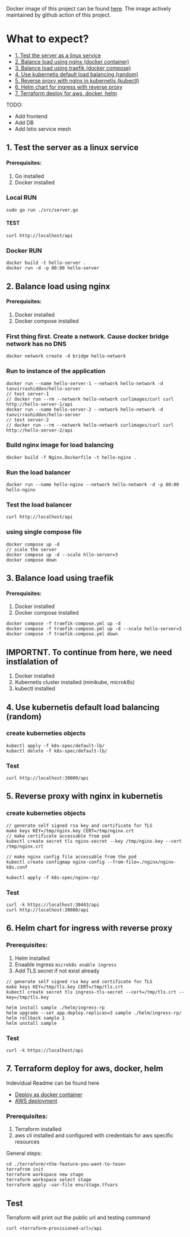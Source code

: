 Docker image of this project can be found [here](https://hub.docker.com/r/tanvirrashiddon/hello-server). The image actively maintained by github action of this project.

# What to expect?
- [1. Test the server as a linux service](#1-test-the-server-as-a-linux-service)
- [2. Balance load using nginx (docker container)](#2-balance-load-using-nginx)
- [3. Balance load using traefik (docker compose)](#3-balance-load-using-traefik-docker-compose)
- [4. Use kubernetis default load balancing (random)](#4-use-kubernetis-default-load-balancing-random)
- [5. Reverse proxy with nginx in kubernetis (kubectl)](#5-reverse-proxy-with-nginx-in-kubernetis)
- [6. Helm chart for ingress with reverse proxy](#6-helm-chart-for-ingress-with-reverse-proxy)
- [7. Terraform deploy for aws, docker, helm](#7-terraform-deploy-for-aws-docker-helm)

TODO:
* Add frontend
* Add DB
* Add Istio service mesh

## 1. Test the server as a linux service
#### Prerequisites:
1. Go installed
2. Docker installed

### Local RUN
`sudo go run ./src/server.go`

#### TEST
`curl http://localhost/api`


### Docker RUN
```
docker build -t hello-server .
docker run -d -p 80:80 hello-server
```


## 2. Balance load using nginx
#### Prerequisites:
1. Docker installed
2. Docker compose installed

### First thing first. Create a network. Cause docker bridge network has no DNS
`docker network create -d bridge hello-network`

### Run to instance of the application
```
docker run --name hello-server-1 --network hello-network -d tanvirrashiddon/hello-server
// test server-1
// docker run --rm --network hello-network curlimages/curl curl http://hello-server-1/api
docker run --name hello-server-2 --network hello-network -d tanvirrashiddon/hello-server
// test server-2
// docker run --rm --network hello-network curlimages/curl curl http://hello-server-2/api
```


### Build nginx image for load balancing
`docker build -f Nginx.Dockerfile -t hello-nginx .`

### Run the load balancer
`docker run --name hello-nginx --network hello-network -d -p 80:80 hello-nginx`

### Test the load balancer
`curl http://localhost/api`


### using single compose file
```
docker compose up -d
// scale the server
docker compose up -d --scale hllo-server=3
docker compose down
```


## 3. Balance load using traefik
#### Prerequisites:
1. Docker installed 
2. Docker compose installed

```
docker compose -f traefik-compose.yml up -d
docker compose -f traefik-compose.yml up -d --scale hello-server=3
docker compose -f traefik-compose.yml down
```

## IMPORTNT. To continue from here, we need instlalation of
1. Docker installed
2. Kubernetis cluster installed (minikube, microk8s)
3. kubectl installed


## 4. Use kubernetis default load balancing (random)
### create kuberneties objects
```
kubectl apply -f k8s-spec/default-lb/
kubectl delete -f k8s-spec/default-lb/
```

### Test
`curl http://localhost:30080/api`


## 5. Reverse proxy with nginx in kubernetis
### create kuberneties objects
```
// generate self signed rsa key and certificate for TLS
make keys KEY=/tmp/nginx.key CERT=/tmp/nginx.crt
// make certificate accessable from pod
kubectl create secret tls nginx-secret --key /tmp/nginx.key --cert /tmp/nginx.crt

// make nginx config file accessable from the pod
kubectl create configmap nginx-config --from-file=./nginx/nginx-k8s.conf

kubectl apply -f k8s-spec/nginx-rp/
```

### Test
```
curl -k https://localhost:30443/api
curl http://localhost:30080/api
```


## 6. Helm chart for ingress with reverse proxy
### Prerequisites:
1. Helm installed
2. Enaable ingress
`microk8s enable ingress`
3. Add TLS secret if not exist already
```
// generate self signed rsa key and certificate for TLS
make keys KEY=/tmp/tls.key CERT=/tmp/tls.crt
kubectl create secret tls ingress-tls-secret --cert=/tmp/tls.crt --key=/tmp/tls.key
```

```
helm install sample ./helm/ingress-rp
helm upgrade --set app.deploy.replicas=3 sample ./helm/ingress-rp/
helm rollback sample 1
helm unstall sample
```

### Test
```
curl -k https://localhost/api
```


## 7. Terraform deploy for aws, docker, helm
Indevidual Readme can be found here
* [Deploy as docker container](./terraform/docker-lb/README.md#docker-lb-readme)
* [AWS deployment](./terraform/aws-infra/README.md#aws-readme)

### Prerequisites:
1. Terraform installed
2. aws cli installed and configured with credentials for aws specific resources

General steps:
```
cd ./terraform/<the-feature-you-want-to-tese>
terrafrom init
terraform workspace new stage
terraform workspace select stage
terraform apply -var-file env/stage.tfvars
```

## Test
Terraform will print out the public url and testing command
```
curl <terraform-provisioned-url>/api
```
